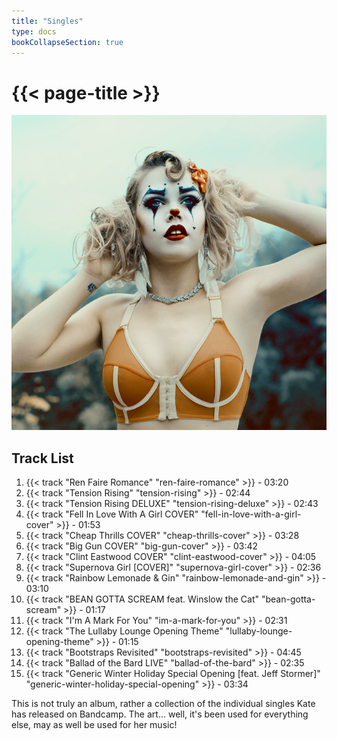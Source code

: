 ```yaml
---
title: "Singles"
type: docs
bookCollapseSection: true
---
```

# {{< page-title >}}

![{{< page-title >}}](/singles.jpg '{{< page-title >}}')

## Track List
1. {{< track "Ren Faire Romance" "ren-faire-romance" >}} - 03:20
2. {{< track "Tension Rising" "tension-rising" >}} - 02:44
3. {{< track "Tension Rising DELUXE" "tension-rising-deluxe" >}} - 02:43
4. {{< track "Fell In Love With A Girl COVER" "fell-in-love-with-a-girl-cover" >}} - 01:53
5. {{< track "Cheap Thrills COVER" "cheap-thrills-cover" >}} - 03:28
6. {{< track "Big Gun COVER" "big-gun-cover" >}} - 03:42
7. {{< track "Clint Eastwood COVER" "clint-eastwood-cover" >}} - 04:05
8. {{< track "Supernova Girl [COVER]" "supernova-girl-cover" >}} - 02:36
9. {{< track "Rainbow Lemonade & Gin" "rainbow-lemonade-and-gin" >}} - 03:10
10. {{< track "BEAN GOTTA SCREAM feat. Winslow the Cat" "bean-gotta-scream" >}} - 01:17
11. {{< track "I'm A Mark For You" "im-a-mark-for-you" >}} - 02:31
12. {{< track "The Lullaby Lounge Opening Theme" "lullaby-lounge-opening-theme" >}} - 01:15
13. {{< track "Bootstraps Revisited" "bootstraps-revisited" >}} - 04:45
14. {{< track "Ballad of the Bard LIVE" "ballad-of-the-bard" >}} - 02:35
15. {{< track "Generic Winter Holiday Special Opening [feat. Jeff Stormer]" "generic-winter-holiday-special-opening" >}} - 03:34

This is not truly an album, rather a collection of the individual singles Kate has released on Bandcamp.  The art...  well, it's been used for everything else, may as well be used for her music!
